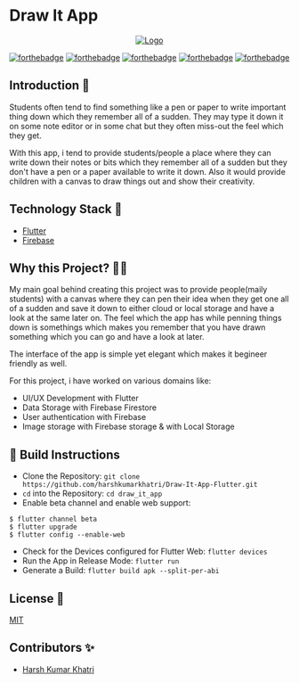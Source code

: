 # Draw It App

<p align="center">
  <a href="https://github.com/harshkumarkhatri/Draw-It-App-Flutter">
    <img src="https://i.imgur.com/wclxnoH.png" alt="Logo" >
  </a>

[![forthebadge](https://forthebadge.com/images/badges/built-by-developers.svg)](https://forthebadge.com)
[![forthebadge](https://forthebadge.com/images/badges/built-with-love.svg)](https://forthebadge.com)
[![forthebadge](https://forthebadge.com/images/badges/made-with-reason.svg)](https://forthebadge.com)
[![forthebadge](https://forthebadge.com/images/badges/open-source.svg)](https://forthebadge.com)
[![forthebadge](https://forthebadge.com/images/badges/you-didnt-ask-for-this.svg)](https://forthebadge.com)


## Introduction 📌

Students often tend to find something like a pen or paper to write important thing down which they remember all of a sudden. They may type it down it on some note editor or in some chat but they often miss-out the feel which they get.

With this app, i tend to provide students/people a place where they can write down their notes or bits which they remember all of a sudden but they don't have a pen or a paper available to write it down. Also it would provide children with a canvas to draw things out and show their creativity.

## Technology Stack 🏁

- [Flutter](https://flutter.dev/)
- [Firebase](https://firebase.google.com/)

## Why this Project? 🏃‍♂️

My main goal behind creating this project was to provide people(maily students) with a canvas where they can pen their idea when they get one all of a sudden and save it down to either cloud or local storage and have a look at the same later on. The feel which the app has while penning things down is somethings which makes you remember that you have drawn something which you can go and have a look at later.

The interface of the app is simple yet elegant which makes it begineer friendly as well.

For this project, i have worked on various domains like:

- UI/UX Development with Flutter 
- Data Storage with Firebase Firestore
- User authentication with Firebase
- Image storage with Firebase storage & with Local Storage

## 👀 Build Instructions 

- Clone the Repository: `git clone https://github.com/harshkumarkhatri/Draw-It-App-Flutter.git`
- `cd` into the Repository: `cd draw_it_app`
- Enable beta channel and enable web support:
```
$ flutter channel beta
$ flutter upgrade
$ flutter config --enable-web
```
- Check for the Devices configured for Flutter Web: `flutter devices`
- Run the App in Release Mode: `flutter run`
- Generate a Build: `flutter build apk --split-per-abi`

## License 📜
[MIT](https://github.com/harshkumarkhatri/Draw-It-App-Flutter/blob/master/LICENSE)

## Contributors ✨

- [Harsh Kumar Khatri](https://github.com/harshkumarkhatri)

